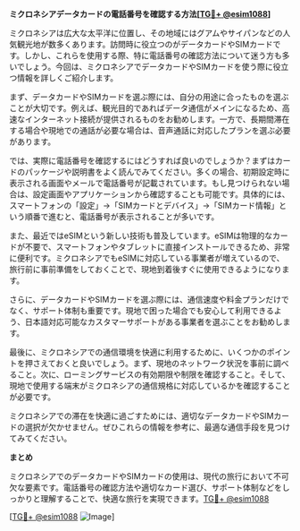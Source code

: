 **ミクロネシアデータカードの電話番号を確認する方法[[TG💪+ @esim1088](https://t.me/s/esim1088)]**

ミクロネシアは広大な太平洋に位置し、その地域にはグアムやサイパンなどの人気観光地が数多くあります。訪問時に役立つのがデータカードやSIMカードです。しかし、これらを使用する際、特に電話番号の確認方法について迷う方も多いでしょう。今回は、ミクロネシアでデータカードやSIMカードを使う際に役立つ情報を詳しくご紹介します。

まず、データカードやSIMカードを選ぶ際には、自分の用途に合ったものを選ぶことが大切です。例えば、観光目的であればデータ通信がメインになるため、高速なインターネット接続が提供されるものをお勧めします。一方で、長期間滞在する場合や現地での通話が必要な場合は、音声通話に対応したプランを選ぶ必要があります。

では、実際に電話番号を確認するにはどうすれば良いのでしょうか？まずはカードのパッケージや説明書をよく読んでみてください。多くの場合、初期設定時に表示される画面やメールで電話番号が記載されています。もし見つけられない場合は、設定画面やアプリケーションから確認することも可能です。具体的には、スマートフォンの「設定」→「SIMカードとデバイス」→「SIMカード情報」という順番で進むと、電話番号が表示されることが多いです。

また、最近ではeSIMという新しい技術も普及しています。eSIMは物理的なカードが不要で、スマートフォンやタブレットに直接インストールできるため、非常に便利です。ミクロネシアでもeSIMに対応している事業者が増えているので、旅行前に事前準備をしておくことで、現地到着後すぐに使用できるようになります。

さらに、データカードやSIMカードを選ぶ際には、通信速度や料金プランだけでなく、サポート体制も重要です。現地で困った場合でも安心して利用できるよう、日本語対応可能なカスタマーサポートがある事業者を選ぶことをお勧めします。

最後に、ミクロネシアでの通信環境を快適に利用するために、いくつかのポイントを押さえておくと良いでしょう。まず、現地のネットワーク状況を事前に調べること。次に、ローミングサービスの有効期限や制限を確認すること。そして、現地で使用する端末がミクロネシアの通信規格に対応しているかを確認することが必要です。

ミクロネシアでの滞在を快適に過ごすためには、適切なデータカードやSIMカードの選択が欠かせません。ぜひこれらの情報を参考に、最適な通信手段を見つけてみてください。

**まとめ**

ミクロネシアでのデータカードやSIMカードの使用は、現代の旅行において不可欠な要素です。電話番号の確認方法や適切なカード選び、サポート体制などをしっかりと理解することで、快適な旅行を実現できます。[TG💪+ @esim1088](https://t.me/s/esim1088)

[[TG💪+ @esim1088](https://t.me/s/esim1088) ![Image](https://i.postimg.cc/Y0z9fWf4/image.png)]